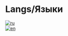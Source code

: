 # Langs/Языки
[![ru](https://img.shields.io/badge/lang-en-red.svg)](https://github.com/CodeGameSlasher/HistoryGeneraror/blob/master/.github/docs/README.ru.md)
<br>
[![en](https://img.shields.io/badge/lang-en-red.svg)](https://github.com/CodeGameSlasher/HistoryGeneraror/blob/master/.github/docs/README.en.md)
